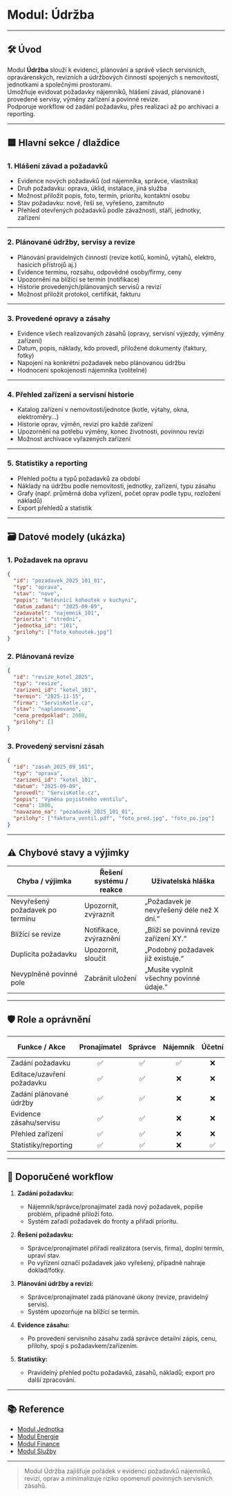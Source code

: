 # Modul: Údržba

---

## 🛠️ Úvod

Modul **Údržba** slouží k evidenci, plánování a správě všech servisních, opravárenských, revizních a údržbových činností spojených s nemovitostí, jednotkami a společnými prostorami.  
Umožňuje evidovat požadavky nájemníků, hlášení závad, plánované i provedené servisy, výměny zařízení a povinné revize.  
Podporuje workflow od zadání požadavku, přes realizaci až po archivaci a reporting.

---

## 🟦 Hlavní sekce / dlaždice

### 1. Hlášení závad a požadavků

- Evidence nových požadavků (od nájemníka, správce, vlastníka)
- Druh požadavku: oprava, úklid, instalace, jiná služba
- Možnost přiložit popis, foto, termín, prioritu, kontaktní osobu
- Stav požadavku: nové, řeší se, vyřešeno, zamítnuto
- Přehled otevřených požadavků podle závažnosti, stáří, jednotky, zařízení

---

### 2. Plánované údržby, servisy a revize

- Plánování pravidelných činností (revize kotlů, komínů, výtahů, elektro, hasicích přístrojů aj.)
- Evidence termínu, rozsahu, odpovědné osoby/firmy, ceny
- Upozornění na blížící se termín (notifikace)
- Historie provedených/plánovaných servisů a revizí
- Možnost přiložit protokol, certifikát, fakturu

---

### 3. Provedené opravy a zásahy

- Evidence všech realizovaných zásahů (opravy, servisní výjezdy, výměny zařízení)
- Datum, popis, náklady, kdo provedl, přiložené dokumenty (faktury, fotky)
- Napojení na konkrétní požadavek nebo plánovanou údržbu
- Hodnocení spokojenosti nájemníka (volitelné)

---

### 4. Přehled zařízení a servisní historie

- Katalog zařízení v nemovitosti/jednotce (kotle, výtahy, okna, elektroměry…)
- Historie oprav, výměn, revizí pro každé zařízení
- Upozornění na potřebu výměny, konec životnosti, povinnou revizi
- Možnost archivace vyřazených zařízení

---

### 5. Statistiky a reporting

- Přehled počtu a typů požadavků za období
- Náklady na údržbu podle nemovitosti, jednotky, zařízení, typu zásahu
- Grafy (např. průměrná doba vyřízení, počet oprav podle typu, rozložení nákladů)
- Export přehledů a statistik

---

## 🗃️ Datové modely (ukázka)

### 1. Požadavek na opravu

```json
{
  "id": "pozadavek_2025_101_01",
  "typ": "oprava",
  "stav": "nove",
  "popis": "Netěsnící kohoutek v kuchyni",
  "datum_zadani": "2025-09-09",
  "zadavatel": "najemnik_101",
  "priorita": "stredni",
  "jednotka_id": "101",
  "prilohy": ["foto_kohoutek.jpg"]
}
```

### 2. Plánovaná revize

```json
{
  "id": "revize_kotel_2025",
  "typ": "revize",
  "zarizeni_id": "kotel_101",
  "termin": "2025-11-15",
  "firma": "ServisKotle.cz",
  "stav": "naplanovano",
  "cena_predpoklad": 2000,
  "prilohy": []
}
```

### 3. Provedený servisní zásah

```json
{
  "id": "zasah_2025_09_101",
  "typ": "oprava",
  "zarizeni_id": "kotel_101",
  "datum": "2025-09-09",
  "provedl": "ServisKotle.cz",
  "popis": "Výměna pojistného ventilu",
  "cena": 1800,
  "navazano_na": "pozadavek_2025_101_01",
  "prilohy": ["faktura_ventil.pdf", "foto_pred.jpg", "foto_po.jpg"]
}
```

---

## ⚠️ Chybové stavy a výjimky

| Chyba / výjimka                | Řešení systému / reakce      | Uživatelská hláška                              |
|---------------------------------|------------------------------|-------------------------------------------------|
| Nevyřešený požadavek po termínu | Upozornit, zvýraznit         | „Požadavek je nevyřešený déle než X dní.“       |
| Blížící se revize               | Notifikace, zvýraznění       | „Blíží se povinná revize zařízení XY.“          |
| Duplicita požadavku             | Upozornit, sloučit           | „Podobný požadavek již existuje.“               |
| Nevyplněné povinné pole         | Zabránit uložení             | „Musíte vyplnit všechny povinné údaje.“         |

---

## 🛡️ Role a oprávnění

| Funkce / Akce                | Pronajímatel | Správce | Nájemník | Účetní | Pouze čtení |
|------------------------------|:------------:|:-------:|:--------:|:------:|:-----------:|
| Zadání požadavku             |      ✅      |   ✅    |   ✅     |   ❌   |     ❌      |
| Editace/uzavření požadavku   |      ✅      |   ✅    |   ❌     |   ❌   |     ❌      |
| Zadání plánované údržby      |      ✅      |   ✅    |   ❌     |   ❌   |     ❌      |
| Evidence zásahu/servisu      |      ✅      |   ✅    |   ❌     |   ❌   |     ❌      |
| Přehled zařízení             |      ✅      |   ✅    |   ❌     |   ❌   |     ✅      |
| Statistiky/reporting         |      ✅      |   ✅    |   ❌     |   ✅   |     ✅      |

---

## 📑 Doporučené workflow

1. **Zadání požadavku:**
   - Nájemník/správce/pronajímatel zadá nový požadavek, popíše problém, případně přiloží foto.
   - Systém zařadí požadavek do fronty a přiřadí prioritu.

2. **Řešení požadavku:**
   - Správce/pronajímatel přiřadí realizátora (servis, firma), doplní termín, upraví stav.
   - Po vyřízení označí požadavek jako vyřešený, případně nahraje doklad/fotky.

3. **Plánování údržby a revizí:**
   - Správce/pronajímatel zadá plánované úkony (revize, pravidelný servis).
   - Systém upozorňuje na blížící se termín.

4. **Evidence zásahu:**
   - Po provedení servisního zásahu zadá správce detailní zápis, cenu, přílohy, spojí s požadavkem/zařízením.

5. **Statistiky:**
   - Pravidelný přehled počtu požadavků, zásahů, nákladů; export pro další zpracování.

---

## 📚 Reference

- [Modul Jednotka](./jednotka.md)
- [Modul Energie](./energie.md)
- [Modul Finance](./finance.md)
- [Modul Služby](./sluzby.md)

---

> Modul Údržba zajišťuje pořádek v evidenci požadavků nájemníků, revizí, oprav a minimalizuje riziko opomenutí povinných servisních zásahů.
